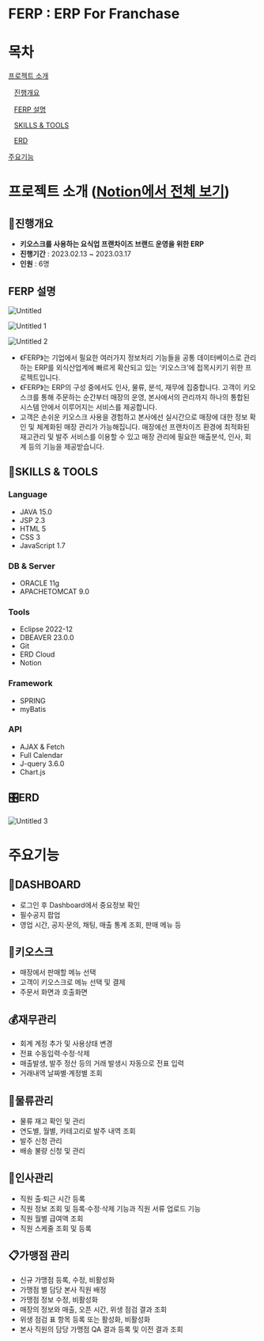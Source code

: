 # FERP : ERP For Franchase

# 목차
[프로젝트 소개](#프로젝트-소개)

&nbsp;&nbsp;&nbsp;[진행개요](#진행개요)
  
&nbsp;&nbsp;&nbsp;[FERP 설명](#FERP-설명)
  
&nbsp;&nbsp;&nbsp;[SKILLS & TOOLS](#SKILLS-&-TOOLS)
  
&nbsp;&nbsp;&nbsp;[ERD](#ERD)
  
[주요기능](#주요기능)

# 프로젝트 소개 ([Notion에서 전체 보기](https://cerulean-plastic-e02.notion.site/FERP-ERP-For-Franchase-9653790bad9d4cf5bc9cff2f7c90de5d))

## 📢진행개요

- **키오스크를 사용하는 요식업 프랜차이즈 브랜드 운영을 위한 ERP**
- **진행기간** : 2023.02.13 ~ 2023.03.17
- **인원** : 6명

## FERP 설명

![Untitled](https://user-images.githubusercontent.com/112458754/232328673-902d1980-beab-42d7-9f02-767387700ede.png)

![Untitled 1](https://user-images.githubusercontent.com/112458754/232328603-46f9e991-0aef-487a-9f21-f85f3915771b.png)

![Untitled 2](https://user-images.githubusercontent.com/112458754/232328690-87039330-ce1f-4d3c-b2e2-cc5386e0b14d.png)


- 《FERP》는 기업에서 필요한 여러가지 정보처리 기능들을 공통 데이터베이스로 관리하는 ERP를 외식산업계에 빠르게 확산되고 있는 ‘키오스크’에 접목시키기 위한 프로젝트입니다.
- 《FERP》는 ERP의 구성 중에서도 인사, 물류, 분석, 재무에 집중합니다. 고객이 키오스크를 통해 주문하는 순간부터 매장의 운영, 본사에서의 관리까지 하나의 통합된 시스템 안에서 이루어지는 서비스를 제공합니다. 
- 고객은 손쉬운 키오스크 사용을 경험하고 본사에선 실시간으로 매장에 대한 정보 확인 및 체계화된 매장 관리가 가능해집니다. 매장에선 프랜차이즈 환경에 최적화된 재고관리 및 발주 서비스를 이용할 수 있고 매장 관리에 필요한 매출분석, 인사, 회계 등의 기능을 제공받습니다.

## 🔧SKILLS & TOOLS

### Language
- JAVA 15.0
- JSP 2.3
- HTML 5
- CSS 3
- JavaScript 1.7

### DB & Server
- ORACLE 11g
- APACHETOMCAT 9.0

### Tools
- Eclipse 2022-12
- DBEAVER 23.0.0
- Git
- ERD Cloud
- Notion

### Framework
- SPRING
- myBatis

### API
- AJAX & Fetch
- Full Calendar    
- J-query 3.6.0
- Chart.js

## 🎛️ERD
![Untitled 3](https://user-images.githubusercontent.com/112458754/232328712-dcbd35e2-0924-4a1a-bf70-c4a284b1eca7.png)



# 주요기능

## 🏡DASHBOARD
- 로그인 후 Dashboard에서 중요정보 확인
- 필수공지 팝업
- 영업 시간, 공지·문의, 채팅, 매출 통계 조회, 판매 메뉴 등

## 🤖키오스크
- 매장에서 판매할 메뉴 선택
- 고객이 키오스크로 메뉴 선택 및 결제
- 주문서 화면과 호출화면

## 💰재무관리
- 회계 계정 추가 및 사용상태 변경
- 전표 수동입력·수정·삭제
- 매출발생, 발주 정산 등의 거래 발생시 자동으로 전표 입력
- 거래내역 날짜별·계정별 조회

## 🚚물류관리
- 물류 재고 확인 및 관리
- 연도별, 월별, 카테고리로 발주 내역 조회
- 발주 신청 관리
- 배송 불량 신청 및 관리

## 👷인사관리
- 직원 출·퇴근 시간 등록
- 직원 정보 조회 및 등록·수정·삭제 기능과 직원 서류 업로드 기능
- 직원 월별 급여액 조회
- 직원 스케줄 조회 및 등록

## 📋가맹점 관리
- 신규 가맹점 등록, 수정, 비활성화
- 가맹점 별 담당 본사 직원 배정
- 가맹점 정보 수정, 비활성화
- 매장의 정보와 매출, 오픈 시간, 위생 점검 결과 조회
- 위생 점검 표 항목 등록 또는 활성화, 비활성화
- 본사 직원의 담당 가맹점 QA 결과 등록 및 이전 결과 조회
